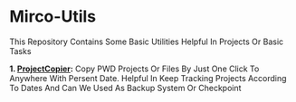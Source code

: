 # Mirco-Utils
This Repository Contains Some Basic Utilities Helpful In Projects Or Basic Tasks

**1. [ProjectCopier](https://github.com/FireFlareDb/Mirco-Utils/blob/main/ProjectCopier.py):** Copy PWD Projects Or Files By Just One Click To Anywhere With Persent Date. Helpful In Keep Tracking Projects According To Dates And Can We Used As Backup System Or Checkpoint
